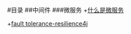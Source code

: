 #目录
##中间件
###微服务
+[什么是微服务](microService/microService.md/)

+[fault tolerance-resilience4j](microService/resilience4j.md)
